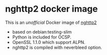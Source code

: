 nghttp2 docker image
====================

This is an *unofficial* Docker image of [nghttp2](https://github.com/nghttp2/nghttp2) 

* based on debian:testing-slim
* Python is included for OCSP.
* OpenSSL 1.1.0 which support ALPN.
* nghttp2 is compiled with neverbleed option.
